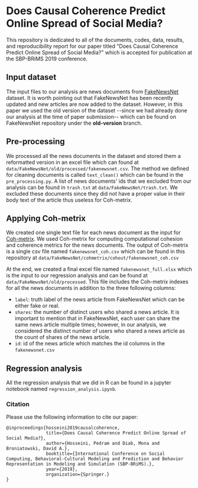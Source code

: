 # Does Causal Coherence Predict Online Spread of Social Media?

This repository is dedicated to all of the documents, codes, data, results, and reproducibility report for our paper titled "Does Causal Coherence Predict Online Spread of Social Media?" which is accepted for publication at the SBP-BRiMS 2019 conference.

## Input dataset
The input files to our analysis are news documents from [FakeNewsNet](https://github.com/KaiDMML/FakeNewsNet) dataset. It is worth pointing out that FakeNewsNet has been recently updated and new articles are now added to the dataset. However, in this paper we used the old version of the dataset --since we had already done our analysis at the time of paper submission-- which can be found on FakeNewsNet repository under the **old-version** branch.

## Pre-processing

We processed all the news documents in the dataset and stored them a reformatted version in an excel file which can found at ```data/FakeNewsNet/old/processed/fakenewsnet.csv```. The method we defined for cleaning documents is called ```text_clean()``` which can be found in the ```pre_processing.py```. A list of news documents' ids that we excluded from our analysis can be found in ```trash.txt``` at ```data/FakeNewsNet/trash.txt```. We excluded these documents since they did not have a proper value in their body text of the article thus useless for Coh-metrix. 


## Applying Coh-metrix
We created one single text file for each news document as the input for [Coh-metrix](http://cohmetrix.com/). We used Coh-metrix for computing computational cohesion and coherence metrics for the news documents. The output of Coh-metrix is a single csv file named ```fakenewsnet_coh.csv``` which can be found in this repository at ```data/FakeNewsNet/cohmetrix/cohout/fakenewsnet_coh.csv```

At the end, we created a final excel file named ```fakenewsnet_full.xlsx``` which is the input to our regression analysis and can be found at ```data/FakeNewsNet/old/processed```. This file includes the Coh-metrix indexes for all the news documents in addition to the three following columns:

* ```label```: truth label of the news article from FakeNewsNet which can be either fake or real.
* ```shares```: the number of distinct users who shared a news article. It is important to mention that in FakeNewsNet, each user can share the same news article multiple times; however, in our analysis, we considered the distinct number of users who shared a news article as the count of shares of the news article. 
* ```id```: id of the news article which matches the id columns in the ```fakenewsnet.csv```

## Regression analysis
All the regression analysis that we did in R can be found in a jupyter notebook named ```regression_analysis.ipynb```.

### Citation
Please use the following information to cite our paper:

```
@inproceedings{hosseini2019causalcoherence,
               title={Does Causal Coherence Predict Online Spread of Social Media?},
               author={Hosseini, Pedram and Diab, Mona and Broniatowski, David A.},
               booktitle={International Conference on Social Computing, Behavioral-Cultural Modeling and Prediction and Behavior Representation in Modeling and Simulation (SBP-BRiMS).},
               year={2019},
               organization={Springer.}
}
